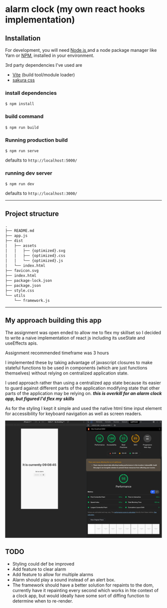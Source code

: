 # alarm clock (my own react hooks implementation)

## Installation

For development, you will need [ Node.js ](https://nodejs.org/) and a node package manager like Yarn or [NPM](https://npmjs.org/), installed in your environment.

3rd party dependencies I've used are
  - [Vite](https://vitejs.dev/) (build tool/module loader)
  - [sakura css](https://github.com/oxalorg/sakura)



### install dependencies
    $ npm install

### build command
    $ npm run build

### Running production build
    $ npm run serve
  defaults to `http://localhost:5000/`

### running dev server
    $ npm run dev
  defaults to `http://localhost:3000/`

---
## Project structure
```
.
├── README.md
├── app.js
├── dist
│   ├── assets
│   │   ├── {optimized}.svg
│   │   ├── {optimized}.css
│   │   └── {optimized}.js
│   └── index.html
├── favicon.svg
├── index.html
├── package-lock.json
├── package.json
├── style.css
└── utils
    └── framework.js
```
---

## My approach building this app
The assignment was open ended to allow me to flex my skillset so I decided to write a naive implementation of react js including its useState and useEffects apis.

Assignment recommended timeframe was 3 hours

I implemented these by taking advantage of javascript closures to make stateful functions to be used in components (which are just functions themselves) without relying on centralized application state.

I used approach rather than using a centralized app state because its easier to guard against different parts of the application modifying state that other parts of the application may be relying on. ***this is overkill for an alarm clock app, but figured I'd flex my skills***

As for the styling I kept it simple and used the native html time input element for accessibility for keyboard navigation as well as screen readers.


![screenshot of lighthouse report](lighthouse-report.png)

## TODO
- Styling could def be improved
- Add feature to clear alarm
- Add feature to allow for multiple alarms
- Alarm should play a sound instead of an alert box.
- The framework should have a better solution for repaints to the dom, currently have it repainting every second which works in hte context of a clock app, but would ideally have some sort of diffing function to determine when to re-render.